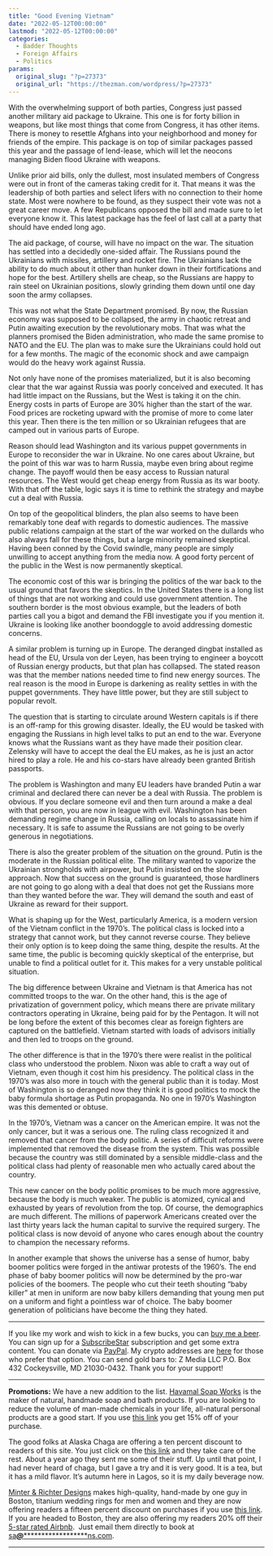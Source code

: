 ```yaml
---
title: "Good Evening Vietnam"
date: "2022-05-12T00:00:00"
lastmod: "2022-05-12T00:00:00"
categories:
  - Badder Thoughts
  - Foreign Affairs
  - Politics
params:
  original_slug: "?p=27373"
  original_url: "https://thezman.com/wordpress/?p=27373"
---
```


With the overwhelming support of both parties, Congress just passed
another military aid package to Ukraine. This one is for forty billion
in weapons, but like most things that come from Congress, it has other
items. There is money to resettle Afghans into your neighborhood and
money for friends of the empire. This package is on top of similar
packages passed this year and the passage of lend-lease, which will let
the neocons managing Biden flood Ukraine with weapons.

Unlike prior aid bills, only the dullest, most insulated members of
Congress were out in front of the cameras taking credit for it. That
means it was the leadership of both parties and select lifers with no
connection to their home state. Most were nowhere to be found, as they
suspect their vote was not a great career move. A few Republicans
opposed the bill and made sure to let everyone know it. This latest
package has the feel of last call at a party that should have ended long
ago.

The aid package, of course, will have no impact on the war. The
situation has settled into a decidedly one-sided affair. The Russians
pound the Ukrainians with missiles, artillery and rocket fire. The
Ukrainians lack the ability to do much about it other than hunker down
in their fortifications and hope for the best. Artillery shells are
cheap, so the Russians are happy to rain steel on Ukrainian positions,
slowly grinding them down until one day soon the army collapses.

This was not what the State Department promised. By now, the Russian
economy was supposed to be collapsed, the army in chaotic retreat and
Putin awaiting execution by the revolutionary mobs. That was what the
planners promised the Biden administration, who made the same promise to
NATO and the EU. The plan was to make sure the Ukrainians could hold out
for a few months. The magic of the economic shock and awe campaign would
do the heavy work against Russia.

Not only have none of the promises materialized, but it is also becoming
clear that the war against Russia was poorly conceived and executed. It
has had little impact on the Russians, but the West is taking it on the
chin. Energy costs in parts of Europe are 30% higher than the start of
the war. Food prices are rocketing upward with the promise of more to
come later this year. Then there is the ten million or so Ukrainian
refugees that are camped out in various parts of Europe.

Reason should lead Washington and its various puppet governments in
Europe to reconsider the war in Ukraine. No one cares about Ukraine, but
the point of this war was to harm Russia, maybe even bring about regime
change. The payoff would then be easy access to Russian natural
resources. The West would get cheap energy from Russia as its war booty.
With that off the table, logic says it is time to rethink the strategy
and maybe cut a deal with Russia.

On top of the geopolitical blinders, the plan also seems to have been
remarkably tone deaf with regards to domestic audiences. The massive
public relations campaign at the start of the war worked on the dullards
who also always fall for these things, but a large minority remained
skeptical. Having been conned by the Covid swindle, many people are
simply unwilling to accept anything from the media now. A good forty
percent of the public in the West is now permanently skeptical.

The economic cost of this war is bringing the politics of the war back
to the usual ground that favors the skeptics. In the United States there
is a long list of things that are not working and could use government
attention. The southern border is the most obvious example, but the
leaders of both parties call you a bigot and demand the FBI investigate
you if you mention it. Ukraine is looking like another boondoggle to
avoid addressing domestic concerns.

A similar problem is turning up in Europe. The deranged dingbat
installed as head of the EU, Ursula von der Leyen, has been trying to
engineer a boycott of Russian energy products, but that plan has
collapsed. The stated reason was that the member nations needed time to
find new energy sources. The real reason is the mood in Europe is
darkening as reality settles in with the puppet governments. They have
little power, but they are still subject to popular revolt.

The question that is starting to circulate around Western capitals is if
there is an off-ramp for this growing disaster. Ideally, the EU would be
tasked with engaging the Russians in high level talks to put an end to
the war. Everyone knows what the Russians want as they have made their
position clear. Zelensky will have to accept the deal the EU makes, as
he is just an actor hired to play a role. He and his co-stars have
already been granted British passports.

The problem is Washington and many EU leaders have branded Putin a war
criminal and declared there can never be a deal with Russia. The problem
is obvious. If you declare someone evil and then turn around a make a
deal with that person, you are now in league with evil. Washington has
been demanding regime change in Russia, calling on locals to assassinate
him if necessary. It is safe to assume the Russians are not going to be
overly generous in negotiations.

There is also the greater problem of the situation on the ground. Putin
is the moderate in the Russian political elite. The military wanted to
vaporize the Ukrainian strongholds with airpower, but Putin insisted on
the slow approach. Now that success on the ground is guaranteed, those
hardliners are not going to go along with a deal that does not get the
Russians more than they wanted before the war. They will demand the
south and east of Ukraine as reward for their support.

What is shaping up for the West, particularly America, is a modern
version of the Vietnam conflict in the 1970’s. The political class is
locked into a strategy that cannot work, but they cannot reverse course.
They believe their only option is to keep doing the same thing, despite
the results. At the same time, the public is becoming quickly skeptical
of the enterprise, but unable to find a political outlet for it. This
makes for a very unstable political situation.

The big difference between Ukraine and Vietnam is that America has not
committed troops to the war. On the other hand, this is the age of
privatization of government policy, which means there are private
military contractors operating in Ukraine, being paid for by the
Pentagon. It will not be long before the extent of this becomes clear as
foreign fighters are captured on the battlefield. Vietnam started with
loads of advisors initially and then led to troops on the ground.

The other difference is that in the 1970’s there were realist in the
political class who understood the problem. Nixon was able to craft a
way out of Vietnam, even though it cost him his presidency. The
political class in the 1970’s was also more in touch with the general
public than it is today. Most of Washington is so deranged now they
think it is good politics to mock the baby formula shortage as Putin
propaganda. No one in 1970’s Washington was this demented or obtuse.

In the 1970’s, Vietnam was a cancer on the American empire. It was not
the only cancer, but it was a serious one. The ruling class recognized
it and removed that cancer from the body politic. A series of difficult
reforms were implemented that removed the disease from the system. This
was possible because the country was still dominated by a sensible
middle-class and the political class had plenty of reasonable men who
actually cared about the country.

This new cancer on the body politic promises to be much more aggressive,
because the body is much weaker. The public is atomized, cynical and
exhausted by years of revolution from the top. Of course, the
demographics are much different. The millions of paperwork Americans
created over the last thirty years lack the human capital to survive the
required surgery. The political class is now devoid of anyone who cares
enough about the country to champion the necessary reforms.

In another example that shows the universe has a sense of humor, baby
boomer politics were forged in the antiwar protests of the 1960’s. The
end phase of baby boomer politics will now be determined by the pro-war
policies of the boomers. The people who cut their teeth shouting “baby
killer” at men in uniform are now baby killers demanding that young men
put on a uniform and fight a pointless war of choice. The baby boomer
generation of politicians have become the thing they hated.

------------------------------------------------------------------------

If you like my work and wish to kick in a few bucks, you can
<a href="https://www.buymeacoffee.com/mujolulu" rel="noopener"
target="_blank">buy me a beer</a>. You can sign up for a
<a href="https://www.subscribestar.com/the-z-blog" rel="noopener"
target="_blank">SubscribeStar</a> subscription and get some extra
content. You can donate via <a
href="https://www.paypal.com/donate/?cmd=_s-xclick&amp;hosted_button_id=UDAS2Q8JYA6CN&amp;source=url"
rel="noopener" target="_blank">PayPal</a>. My crypto addresses are
<a href="https://thezman.com/wordpress/?page_id=22713" rel="noopener"
target="_blank">here</a> for those who prefer that option. You can send
gold bars to: Z Media LLC P.O. Box 432 Cockeysville, MD 21030-0432.
Thank you for your support!

------------------------------------------------------------------------

**Promotions:** We have a new addition to the list.
<a href="https://havamalsoapworks.com/" rel="noopener"
target="_blank">Havamal Soap Works</a> is the maker of natural, handmade
soap and bath products. If you are looking to reduce the volume of
man-made chemicals in your life, all-natural personal products are a
good start. If you use
<a href="https://havamalsoapworks.com/discount/ZMAN" rel="noopener"
target="_blank">this link</a> you get 15% off of your purchase.

The good folks at Alaska Chaga are offering a ten percent discount to
readers of this site. You just click on the
<a href="https://alaskachaga.us/discount/ZMAN" rel="noopener noreferrer"
target="_blank">this link</a> and they take care of the rest. About a
year ago they sent me some of their stuff. Up until that point, I had
never heard of chaga, but I gave a try and it is very good. It is a tea,
but it has a mild flavor. It’s autumn here in Lagos, so it is my daily
beverage now.

<a href="https://www.minterandrichterdesigns.com/"
rel="noreferrer nofollow noopener" target="_blank">Minter &amp; Richter
Designs</a> makes high-quality, hand-made by one guy in Boston, titanium
wedding rings for men and women and they are now offering readers a
fifteen percent discount on purchases if you use
<a href="https://www.minterandrichterdesigns.com/discount/ZMAN"
rel="noreferrer nofollow noopener" target="_blank">this link</a>.
<span class="highlight"><span class="colour"><span class="font"><span class="size">If
you are headed to Boston, they are also offering my readers 20% off
their <a
href="https://www.airbnb.com/users/7988017/listings?user_id=7988017&amp;s=3"
rel="noopener noreferrer" target="_blank">5-star rated Airbnb</a>.  Just
email them directly to book at
<a href="mailto:sa***@*********************ns.com"
data-original-string="/2Iesp4rke9DBU4hWKtvNA==cb7vE2emV7JMPrINJSJAndY8/nRNVtOGzSWaraJjS8NTRTEL5MLJB1VZXWP1+/3Ki9T"><span
class="apbct-email-encoder"
data-original-string="/yVWMuVoIib3p3kpcuXocg==cb7f3Yh/bKmFubyNRScHathTwtxUDrsB7e905gDKl8rjgozTUTvBs3XtplkUnDTaKKB"
title="This contact has been encoded by Anti-Spam by CleanTalk. Click to decode. To finish the decoding make sure that JavaScript is enabled in your browser.">sa<span
class="apbct-blur">***</span>@<span
class="apbct-blur">*********************</span>ns.com</span></a>.</span></span></span></span>

------------------------------------------------------------------------
